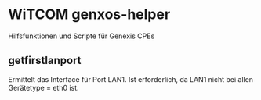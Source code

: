 # WiTCOM genxos-helper
Hilfsfunktionen und Scripte für Genexis CPEs

## getfirstlanport
Ermittelt das Interface für Port LAN1. Ist erforderlich, da LAN1 nicht bei allen Gerätetype = eth0 ist.

